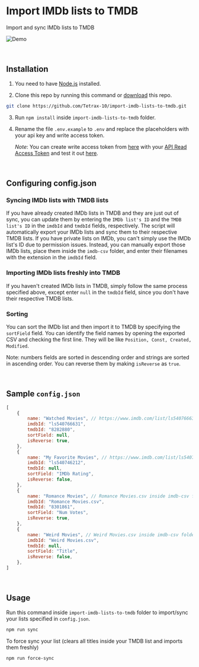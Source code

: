 # Import IMDb lists to TMDB

Import and sync IMDb lists to TMDB

![Demo](https://raw.githubusercontent.com/Tetrax-10/import-imdb-lists-to-tmdb/main/assets/demo.gif)

</br>

## Installation

1. You need to have [Node.js](https://nodejs.org/) installed.

2. Clone this repo by running this command or [download](https://github.com/Tetrax-10/import-imdb-lists-to-tmdb/archive/refs/heads/main.zip) this repo.

```sh
git clone https://github.com/Tetrax-10/import-imdb-lists-to-tmdb.git
```

3. Run `npm install` inside `import-imdb-lists-to-tmdb` folder.

4. Rename the file `.env.example` to `.env` and replace the placeholders with your api key and write access token.

    _Note_: You can create write access token from [here](http://dev.travisbell.com/play/v4_auth.html) with your [API Read Access Token](https://www.themoviedb.org/settings/api) and test it out [here](http://dev.travisbell.com/play/v4_list.html).

</br>

## Configuring config.json

### Syncing IMDb lists with TMDB lists

If you have already created IMDb lists in TMDB and they are just out of sync, you can update them by entering the `IMDb list's ID` and the `TMDB list's ID` in the `imdbId` and `tmdbId` fields, respectively. The script will automatically export your IMDb lists and sync them to their respective TMDB lists. If you have private lists on IMDb, you can't simply use the IMDb list's ID due to permission issues. Instead, you can manually export those IMDb lists, place them inside the `imdb-csv` folder, and enter their filenames with the extension in the `imdbId` field.

### Importing IMDb lists freshly into TMDB

If you haven't created IMDb lists in TMDB, simply follow the same process specified above, except enter `null` in the `tmdbId` field, since you don't have their respective TMDB lists.

### Sorting

You can sort the IMDb list and then import it to TMDB by specifying the `sortField` field. You can identify the field names by opening the exported CSV and checking the first line. They will be like `Position, Const, Created, Modified`.

Note: numbers fields are sorted in descending order and strings are sorted in ascending order. You can reverse them by making `isReverse` as `true`.

</br>

## Sample `config.json`

```js
[
    {
        name: "Watched Movies", // https://www.imdb.com/list/ls540766631 will be synced with https://www.themoviedb.org/list/8282880
        imdbId: "ls540766631",
        tmdbId: "8282880",
        sortField: null,
        isReverse: true,
    },
    {
        name: "My Favorite Movies", // https://www.imdb.com/list/ls540766631 will be imported to a new TMDB list
        imdbId: "ls540746212",
        tmdbId: null,
        sortField: "IMDb Rating",
        isReverse: false,
    },
    {
        name: "Romance Movies", // Romance Movies.csv inside imdb-csv folder will be synced with https://www.themoviedb.org/list/8301861
        imdbId: "Romance Movies.csv",
        tmdbId: "8301861",
        sortField: "Num Votes",
        isReverse: true,
    },
    {
        name: "Weird Movies", // Weird Movies.csv inside imdb-csv folder will be imported to a new TMDB list
        imdbId: "Weird Movies.csv",
        tmdbId: null,
        sortField: "Title",
        isReverse: false,
    },
]
```

</br>

## Usage

Run this command inside `import-imdb-lists-to-tmdb` folder to import/sync your lists specified in `config.json`.

```sh
npm run sync
```

To force sync your list (clears all titles inside your TMDB list and imports them freshly)

```sh
npm run force-sync
```
